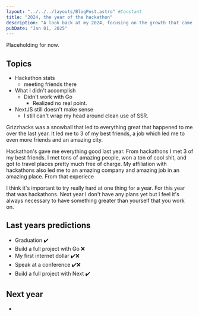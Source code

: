 ```yaml
---
layout: "../../../layouts/BlogPost.astro" #Constant
title: "2024, the year of the hackathon"
description: "A look back at my 2024, focusing on the growth that came with my involvement in hackathons and the community surrounding them."
pubDate: "Jan 01, 2025"
---
```

Placeholding for now.

## Topics
- Hackathon stats
  - meeting friends there
- What I didn't accomplish 
  - Didn't work with Go
    - Realized no real point.
- NextJS still doesn't make sense
  - I still can't wrap my head around clean use of SSR. 

Grizzhacks was a snowball that led to everything great that happened to me over the last year. It led me to 3 of my best friends, a job which led me to even more friends and an amazing city.

Hackathon's gave me everything good last year. From hackathons I met 3 of my best friends. I met tons of amazing people, won a ton of cool shit, and got to travel places pretty much free of charge. My affiliation with hackathons also led me to an amazing company and amazing job in an amazing place. From that experiece

I think it's important to try really hard at one thing for a year. For this year that was hackathons. Next year I don't have any plans yet but I feel it's always necessary to have something greater than yourself that you work on. 


## Last years predictions
- Graduation ✔️
- Build a full project with Go ❌
- My first internet dollar ✔️❌
- Speak at a conference ✔️❌
- Build a full project with Next ✔️

## Next year
- 